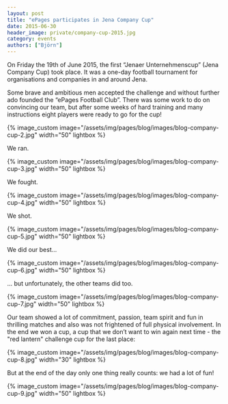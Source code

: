 ```yaml
---
layout: post
title: "ePages participates in Jena Company Cup"
date: 2015-06-30
header_image: private/company-cup-2015.jpg
category: events
authors: ["Björn"]
---
```

On Friday the 19th of June 2015, the first “Jenaer Unternehmenscup” (Jena Company Cup) took place.
It was a one-day football tournament for organisations and companies in and around Jena.

Some brave and ambitious men accepted the challenge and without further ado founded the “ePages Football Club”.
There was some work to do on convincing our team, but after some weeks of hard training and many instructions eight players were ready to go for the cup!

{% image_custom image="/assets/img/pages/blog/images/blog-company-cup-2.jpg" width="50" lightbox %}

We ran.

{% image_custom image="/assets/img/pages/blog/images/blog-company-cup-3.jpg" width="50" lightbox %}

We fought.

{% image_custom image="/assets/img/pages/blog/images/blog-company-cup-4.jpg" width="50" lightbox %}

We shot.

{% image_custom image="/assets/img/pages/blog/images/blog-company-cup-5.jpg" width="50" lightbox %}

We did our best...

{% image_custom image="/assets/img/pages/blog/images/blog-company-cup-6.jpg" width="50" lightbox %}

... but unfortunately, the other teams did too.

{% image_custom image="/assets/img/pages/blog/images/blog-company-cup-7.jpg" width="50" lightbox %}

Our team showed a lot of commitment, passion, team spirit and fun in thrilling matches and also was not frightened of full physical involvement. In the end we won a cup, a cup that we don’t want to win again next time - the "red lantern" challenge cup for the last place:

{% image_custom image="/assets/img/pages/blog/images/blog-company-cup-8.jpg" width="30" lightbox %}

But at the end of the day only one thing really counts: we had a lot of fun!

{% image_custom image="/assets/img/pages/blog/images/blog-company-cup-9.jpg" width="50" lightbox %}
